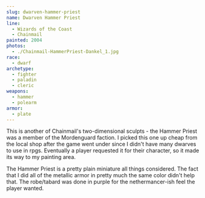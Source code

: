 ```yaml
---
slug: dwarven-hammer-priest
name: Dwarven Hammer Priest
line:
  - Wizards of the Coast
  - Chainmail
painted: 2004
photos:
  - ./Chainmail-HammerPriest-Dankel_1.jpg
race:
  - dwarf
archetype:
  - fighter
  - paladin
  - cleric
weapons:
  - hammer
  - polearm
armor:
  - plate
---
```


This is another of Chainmail's two-dimensional sculpts - the Hammer Priest was a member of the Mordenguard faction. I picked this one up cheap from the local shop after the game went under since I didn't have many dwarves to use in rpgs. Eventually a player requested it for their character, so it made its way to my painting area.

The Hammer Priest is a pretty plain miniature all things considered. The fact that I did all of the metallic armor in pretty much the same color didn't help that. The robe/tabard was done in purple for the nethermancer-ish feel the player wanted.
